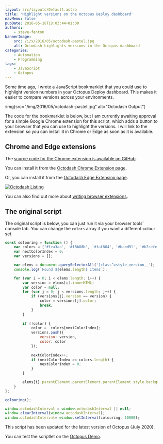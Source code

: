 ```yaml
---
layout: src/layouts/Default.astro
title: 'Highlight versions on the Octopus Deploy dashboard'
navMenu: false
pubDate: 2016-05-18T18:03:44+01:00
authors:
    - steve-fenton
bannerImage:
    src: /i/x/2016/05/octodash-pastel.jpg
    alt: Octodash highlights versions in the Octopus dashboard
categories:
    - Automation
    - Programming
tags:
    - JavaScript
    - Octopus
---
```


Some time ago, I wrote a JavaScript bookmarklet that you could use to highlight version numbers in your Octopus Deploy dashboard. This makes it easier to compare versions across your environments.

:img{src="/img/2016/05/octodash-pastel.jpg" alt="Octodash Output"}

The code for the bookmarklet is below, but I am currently awaiting approval for a simple Google Chrome extension for this script, which adds a button to your browser that you can use to highlight the versions. I will link to the extension so you can install it in Chrome or Edge as soon as it is available.

## Chrome and Edge extensions

The [source code for the Chrome extension is available on GitHub](https://github.com/Steve-Fenton/octodash).

You can install it from the [Octodash Chrome Extension page](https://chrome.google.com/webstore/detail/octodash/fibfpjkgbnjceeblhkbmabfhebmdogcl).

Or, you can install it from the [Octodash Edge Extension page](https://microsoftedge.microsoft.com/addons/search/octodash).

[![Octodash Listing](/img/2016/05/octodash.png)](/2016/05/highlight-versions-on-octopus-deploy-dashboard/octodash/)

You can also find out more about [writing browser extensions](/2022/02/how-to-create-a-browser-extension-for-edge-or-chrome/).

## The original script

The original script is below, you can just run it via your browser tools’ console tab. You can change the `colors` array if you want a different colour set.

```javascript
const colouring = function () {
    var colors = ['#fea3aa', '#f8b88b', '#faf884', '#baed91', '#b2cefe', '#f2a2e8'];
    var nextColorIndex = 0;
    var versions = [];

    var elems = document.querySelectorAll('[class^=style_version__');
    console.log(`Found ${elems.length} items`);

    for (var i = 0; i < elems.length; i++) {
        var version = elems[i].innerHTML;
        var color = null;
        for (var j = 0; j < versions.length; j++) {
            if (versions[j].version == version) {
                color = versions[j].color;
                break;
            }
        }
        
        if (!color) {
            color =  colors[nextColorIndex];
            versions.push({
                version: version,
                color: color
            });
            
            nextColorIndex++;
            if (nextColorIndex >= colors.length) {
                nextColorIndex = 0;
            }
        }

        elems[i].parentElement.parentElement.parentElement.style.backgroundColor = color;
    }
};

colouring();

window.octodashInterval = window.octodashInterval || null;
window.clearInterval(window.octodashInterval);
window.octodashInterval= window.setInterval(colouring, 10000);
```

This script has been updated for the latest version of Octopus (July 2020).

You can test the scriptlet on the [Octopus Demo](https://demo.octopusdeploy.com/app#/).